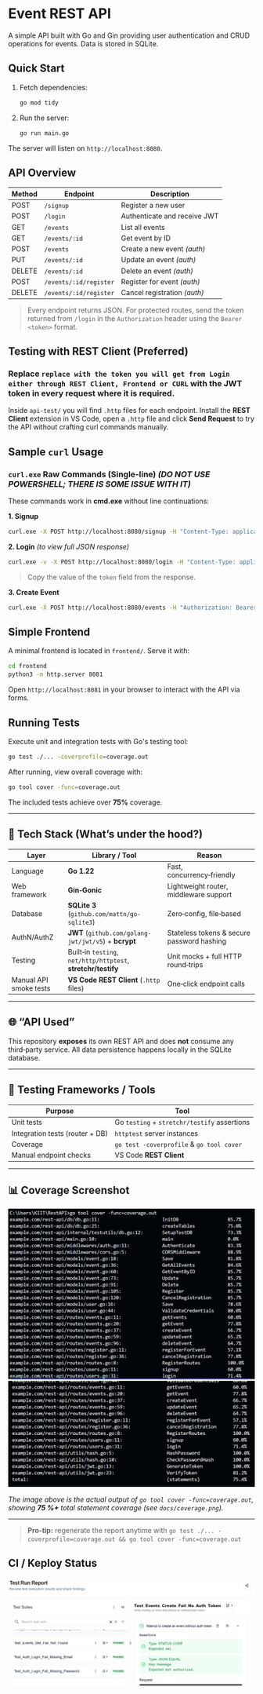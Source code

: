 # Event REST API

A simple API built with Go and Gin providing user authentication and CRUD operations for events. Data is stored in SQLite.

## Quick Start

1. Fetch dependencies:

   ```bash
   go mod tidy
   ```
2. Run the server:

   ```bash
   go run main.go
   ```

The server will listen on `http://localhost:8080`.

## API Overview

| Method | Endpoint               | Description                  |
| ------ | ---------------------- | ---------------------------- |
| POST   | `/signup`              | Register a new user          |
| POST   | `/login`               | Authenticate and receive JWT |
| GET    | `/events`              | List all events              |
| GET    | `/events/:id`          | Get event by ID              |
| POST   | `/events`              | Create a new event *(auth)*  |
| PUT    | `/events/:id`          | Update an event *(auth)*     |
| DELETE | `/events/:id`          | Delete an event *(auth)*     |
| POST   | `/events/:id/register` | Register for event *(auth)*  |
| DELETE | `/events/:id/register` | Cancel registration *(auth)* |

> Every endpoint returns JSON. For protected routes, send the token returned from `/login` in the `Authorization` header using the `Bearer <token>` format.

## Testing with REST Client (Preferred)

### Replace `replace with the token you will get from Login either through REST Client, Frontend or CURL` with the JWT token in every request where it is required.

Inside `api-test/` you will find `.http` files for each endpoint. Install the **REST Client** extension in VS Code, open a `.http` file and click **Send Request** to try the API without crafting curl commands manually.

## Sample `curl` Usage

### `curl.exe` Raw Commands (Single‑line) *(DO NOT USE POWERSHELL; THERE IS SOME ISSUE WITH IT)*

These commands work in **cmd.exe** without line continuations:

**1. Signup**

```bash
curl.exe -X POST http://localhost:8080/signup -H "Content-Type: application/json" --data "{\"email\":\"user3@example.com\",\"password\":\"secret\"}"
```

**2. Login** *(to view full JSON response)*

```bash
curl.exe -v -X POST http://localhost:8080/login -H "Content-Type: application/json" --data "{\"email\":\"user3@example.com\",\"password\":\"secret\"}"
```

> Copy the value of the `token` field from the response.

**3. Create Event**

```bash
curl.exe -X POST http://localhost:8080/events -H "Authorization: Bearer <YOUR_TOKEN_HERE>" -H "Content-Type: application/json" --data "{\"name\":\"Party\",\"description\":\"Fun\",\"location\":\"Town\",\"dateTime\":\"2025-01-01T15:30:00Z\"}"
```

## Simple Frontend

A minimal frontend is located in `frontend/`. Serve it with:

```bash
cd frontend
python3 -m http.server 8081
```

Open `http://localhost:8081` in your browser to interact with the API via forms.

## Running Tests

Execute unit and integration tests with Go's testing tool:

```bash
go test ./... -coverprofile=coverage.out
```

After running, view overall coverage with:

```bash
go tool cover -func=coverage.out
```

The included tests achieve over **75%** coverage.

---

## 🧩 Tech Stack (What’s under the hood?)

| Layer                  | Library / Tool                                                | Reason                                     |
| ---------------------- | ------------------------------------------------------------- | ------------------------------------------ |
| Language               | **Go 1.22**                                                   | Fast, concurrency‑friendly                 |
| Web framework          | **Gin‑Gonic**                                                 | Lightweight router, middleware support     |
| Database               | **SQLite 3** (`github.com/mattn/go-sqlite3`)                  | Zero‑config, file‑based                    |
| AuthN/AuthZ            | **JWT** (`github.com/golang-jwt/jwt/v5`) + **bcrypt**         | Stateless tokens & secure password hashing |
| Testing                | Built‑in `testing`, `net/http/httptest`, **stretchr/testify** | Unit mocks + full HTTP round‑trips         |
| Manual API smoke tests | **VS Code REST Client** (`.http` files)                       | One‑click endpoint calls                   |

---

## 🌐 “API Used”

This repository **exposes** its own REST API and does **not** consume any third‑party service. All data persistence happens locally in the SQLite database.

---

## 🔬 Testing Frameworks / Tools

| Purpose                         | Tool                                         |
| ------------------------------- | -------------------------------------------- |
| Unit tests                      | Go `testing` + `stretchr/testify` assertions |
| Integration tests (router + DB) | `httptest` server instances                  |
| Coverage                        | `go test -coverprofile` & `go tool cover`    |
| Manual endpoint checks          | VS Code **REST Client**                      |

---

## 📊 Coverage Screenshot

![Coverage report](docs/coverage.png)
![Total Report](docs/coverage2.png)

*The image above is the actual output of `go tool cover -func=coverage.out`, showing **75 %+** total statement coverage (see `docs/coverage.png`).*

---

> **Pro‑tip:** regenerate the report anytime with
> `go test ./... -coverprofile=coverage.out && go tool cover -func=coverage.out`

## CI / Keploy Status
![Keploy Report](docs/keploy-report.png)
